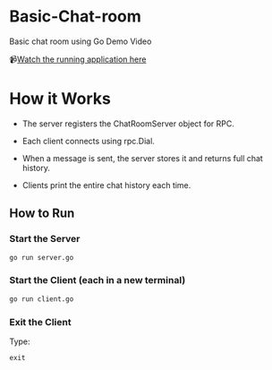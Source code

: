 # Basic-Chat-room
Basic chat room using Go 
Demo Video

📹[Watch the running application here](https://drive.google.com/file/d/1dDYnCAWPvSAsiwmJkrAIvMDkbKsBxaTs/view?usp=sharing)

# How it Works

- The server registers the ChatRoomServer object for RPC.

- Each client connects using rpc.Dial.

- When a message is sent, the server stores it and returns full chat history.

- Clients print the entire chat history each time.


## How to Run

### Start the Server
```bash
go run server.go
```

### Start the Client (each in a new terminal)
```bash
go run client.go
```

### Exit the Client
Type:
```
exit
```
